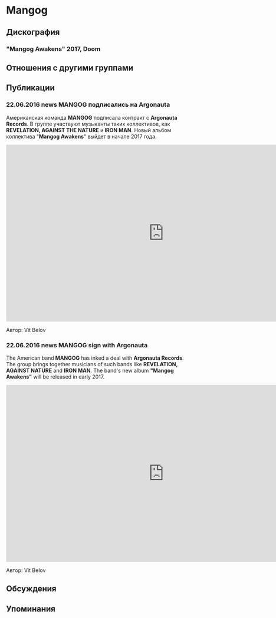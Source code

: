 # Mangog



## Дискография

### "Mangog Awakens" 2017, Doom




## Отношения с другими группами


## Публикации

### 22.06.2016 news MANGOG подписались на Argonauta

<p>Американская команда <strong>MANGOG</strong> подписала контракт с <strong>Argonauta Records</strong>. В группе участвуют музыканты таких коллективов, как <strong>REVELATION, AGAINST THE NATURE</strong> и<strong> IRON MAN</strong>. Новый альбом коллектива "<strong>Mangog Awakens</strong>" выйдет в начале 2017 года.&nbsp;</p><p><center><iframe width="854" height="480" src="https://www.youtube.com/embed/Es_HON79Pmk" frameborder="0" allowfullscreen=""></iframe><p></p></center>
Автор: Vit Belov

### 22.06.2016 news MANGOG sign with Argonauta

<p>The American band<strong> MANGOG</strong> has inked a deal with <strong>Argonauta Records</strong>. The group brings together musicians of such bands like <strong>REVELATION, AGAINST NATURE</strong> and <strong>IRON MAN</strong>. The band's new album <strong>"Mangog Awakens"</strong> will be released in early 2017.</p><center><iframe width="854" height="480" src="https://www.youtube.com/embed/Es_HON79Pmk" frameborder="0" allowfullscreen=""></iframe><p></p></center>
Автор: Vit Belov


## Обсуждения


## Упоминания

